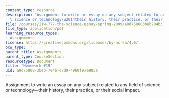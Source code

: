 ```yaml
---
content_type: resource
description: "Assignment to write an essay on any subject related to any field of\
  \ science or technology\u2014their history, their practice, or their social impact."
file: /courses/21w-777-the-science-essay-spring-2009/a0d758003beb704bc7d94960f97e885a_MIT21W_777s09_assn18_hw19essay5.pdf
file_type: application/pdf
learning_resource_types:
- Assignments
license: https://creativecommons.org/licenses/by-nc-sa/4.0/
ocw_type: ''
parent_title: Assignments
parent_type: CourseSection
resourcetype: Document
title: 'Homework #19'
uid: a0d75800-3beb-704b-c7d9-4960f97e885a
---
```

Assignment to write an essay on any subject related to any field of science or technology—their history, their practice, or their social impact.